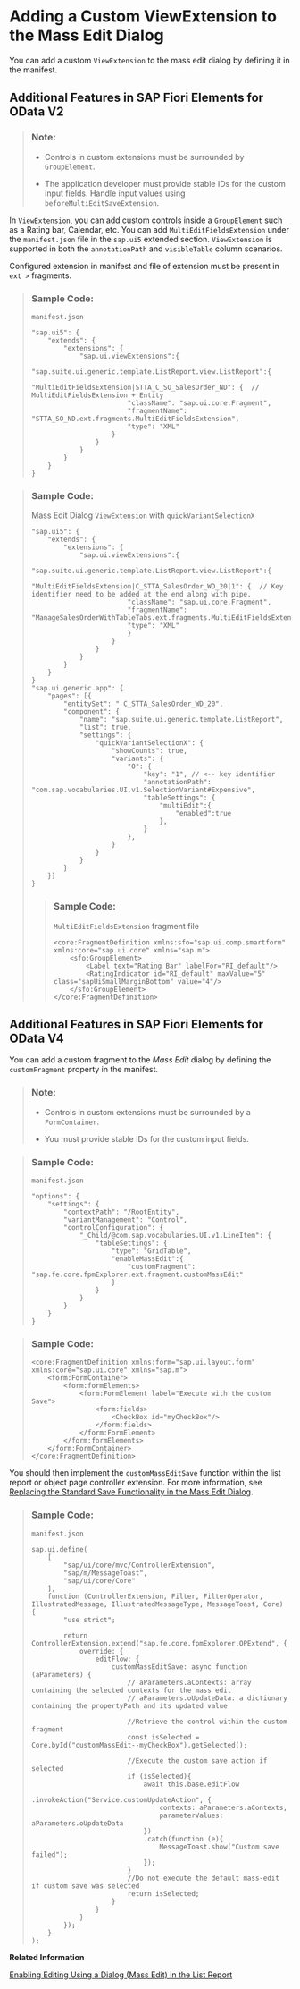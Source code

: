 <!-- loiofd26feeff61e4b6194ad48c579bac17e -->

# Adding a Custom ViewExtension to the Mass Edit Dialog

You can add a custom `ViewExtension` to the mass edit dialog by defining it in the manifest.



<a name="loiofd26feeff61e4b6194ad48c579bac17e__section_rwz_4md_bdc"/>

## Additional Features in SAP Fiori Elements for OData V2

> ### Note:  
> -   Controls in custom extensions must be surrounded by `GroupElement`.
> 
> -   The application developer must provide stable IDs for the custom input fields. Handle input values using `beforeMultiEditSaveExtension`.

In `ViewExtension`, you can add custom controls inside a `GroupElement` such as a Rating bar, Calendar, etc. You can add `MultiEditFieldsExtension` under the `manifest.json` file in the `sap.ui5` extended section. `ViewExtension` is supported in both the `annotationPath` and `visibleTable` column scenarios.

Configured extension in manifest and file of extension must be present in `ext >` fragments.

> ### Sample Code:  
> `manifest.json`
> 
> ```
> "sap.ui5": {
>     "extends": {
>         "extensions": {
>             "sap.ui.viewExtensions":{
>                 "sap.suite.ui.generic.template.ListReport.view.ListReport":{
>                     "MultiEditFieldsExtension|STTA_C_SO_SalesOrder_ND": {  // MultiEditFieldsExtension + Entity
>                         "className": "sap.ui.core.Fragment",
>                         "fragmentName": "STTA_SO_ND.ext.fragments.MultiEditFieldsExtension",
>                         "type": "XML"
>                     }
>                 }
>             }
>         }
>     }
> }
> 
> ```

> ### Sample Code:  
> Mass Edit Dialog `ViewExtension` with `quickVariantSelectionX`
> 
> ```
> "sap.ui5": {
>     "extends": {
>         "extensions": {
>             "sap.ui.viewExtensions":{
>                 "sap.suite.ui.generic.template.ListReport.view.ListReport":{
>                     "MultiEditFieldsExtension|C_STTA_SalesOrder_WD_20|1": {  // Key identifier need to be added at the end along with pipe.
>                         "className": "sap.ui.core.Fragment",
>                         "fragmentName": "ManageSalesOrderWithTableTabs.ext.fragments.MultiEditFieldsExtension",
>                         "type": "XML"
>                         }
>                     }
>                 }
>             }
>         }
>     }
> }
> "sap.ui.generic.app": {
>     "pages": [{
>         "entitySet": " C_STTA_SalesOrder_WD_20",
>         "component": {
>             "name": "sap.suite.ui.generic.template.ListReport",
>             "list": true,
>             "settings": {
>                 "quickVariantSelectionX": {
>                     "showCounts": true,
>                     "variants": {
>                         "0": {
>                             "key": "1", // <-- key identifier  
>                             "annotationPath": "com.sap.vocabularies.UI.v1.SelectionVariant#Expensive",
>                             "tableSettings": {
>                                 "multiEdit":{
>                                     "enabled":true
>                                 },
>                             }
>                         },
>                     }
>                 }
>             }
>         }
>     }]
> }
> 
> ```
> 
> > ### Sample Code:  
> > `MultiEditFieldsExtension` fragment file
> > 
> > ```
> > <core:FragmentDefinition xmlns:sfo="sap.ui.comp.smartform" xmlns:core="sap.ui.core" xmlns="sap.m">
> >     <sfo:GroupElement>
> >         <Label text="Rating Bar" labelFor="RI_default"/>
> >         <RatingIndicator id="RI_default" maxValue="5" class="sapUiSmallMarginBottom" value="4"/>
> >     </sfo:GroupElement>
> > </core:FragmentDefinition>
> > 
> > ```



<a name="loiofd26feeff61e4b6194ad48c579bac17e__section_jyd_tmd_bdc"/>

## Additional Features in SAP Fiori Elements for OData V4

You can add a custom fragment to the *Mass Edit* dialog by defining the `customFragment` property in the manifest.

> ### Note:  
> -   Controls in custom extensions must be surrounded by a `FormContainer`.
> 
> -   You must provide stable IDs for the custom input fields.

> ### Sample Code:  
> `manifest.json`
> 
> ```
> "options": {
>     "settings": {
>         "contextPath": "/RootEntity",
>         "variantManagement": "Control",
>         "controlConfiguration": {
>             "_Child/@com.sap.vocabularies.UI.v1.LineItem": {
>                 "tableSettings": {
>                     "type": "GridTable",
>                     "enableMassEdit":{
>                         "customFragment": "sap.fe.core.fpmExplorer.ext.fragment.customMassEdit"
>                     }
>                 }
>             }
>         }
>     }
> }
> ```

> ### Sample Code:  
> ```
> <core:FragmentDefinition xmlns:form="sap.ui.layout.form" xmlns:core="sap.ui.core" xmlns="sap.m">
>     <form:FormContainer>
>         <form:formElements>
>             <form:FormElement label="Execute with the custom Save">
>                 <form:fields>
>                     <CheckBox id="myCheckBox"/>
>                 </form:fields>
>             </form:FormElement>
>         </form:formElements>
>     </form:FormContainer>
> </core:FragmentDefinition>
> ```

You should then implement the `customMassEditSave` function within the list report or object page controller extension. For more information, see [Replacing the Standard Save Functionality in the Mass Edit Dialog](replacing-the-standard-save-functionality-in-the-mass-edit-dialog-492d8a9.md).

> ### Sample Code:  
> `manifest.json`
> 
> ```
> sap.ui.define(
>     [
>         "sap/ui/core/mvc/ControllerExtension",
>         "sap/m/MessageToast",
>         "sap/ui/core/Core"
>     ],
>     function (ControllerExtension, Filter, FilterOperator, IllustratedMessage, IllustratedMessageType, MessageToast, Core) {
>         "use strict";
> 
>         return ControllerExtension.extend("sap.fe.core.fpmExplorer.OPExtend", {
>             override: {
>                 editFlow: {
>                     customMassEditSave: async function (aParameters) {
>                         // aParameters.aContexts: array containing the selected contexts for the mass edit
>                         // aParameters.oUpdateData: a dictionary containing the propertyPath and its updated value
>                         
>                         //Retrieve the control within the custom fragment
>                         const isSelected = Core.byId("customMassEdit--myCheckBox").getSelected();
> 
>                         //Execute the custom save action if selected
>                         if (isSelected){
>                             await this.base.editFlow
>                             .invokeAction("Service.customUpdateAction", {
>                                 contexts: aParameters.aContexts,
>                                 parameterValues: aParameters.oUpdateData
>                             })
>                             .catch(function (e){
>                                 MessageToast.show("Custom save failed");
>                             });
>                         }
>                         //Do not execute the default mass-edit if custom save was selected
>                         return isSelected;
>                     }
>                 }
>             }
>         });
>     }
> );
> ```

**Related Information**  


[Enabling Editing Using a Dialog \(Mass Edit\) in the List Report](enabling-editing-using-a-dialog-mass-edit-in-the-list-report-7cc4f04.md "You can edit a single object or multiple objects using a dialog in the list report page.")

